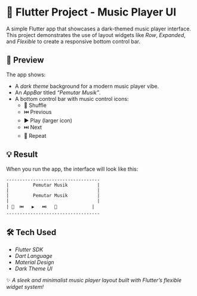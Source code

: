 # 🎵 Flutter Project - Music Player UI

A simple Flutter app that showcases a dark-themed music player interface.  
This project demonstrates the use of layout widgets like *Row*, *Expanded*, and *Flexible* to create a responsive bottom control bar.

## 🧩 Preview
The app shows:
- A *dark theme* background for a modern music player vibe.
- An *AppBar* titled *“Pemutar Musik”*.
- A bottom control bar with music control icons:
  - 🔀 Shuffle  
  - ⏮️ Previous  
  - ▶️ Play (larger icon)  
  - ⏭️ Next  
  - 🔁 Repeat  

## 💡 Result
When you run the app, the interface will look like this:
```
-----------------------------------
|         Pemutar Musik           |
|                                 |
|         Pemutar Musik           |
|                                 |
| 🔀  ⏮️   ▶️   ⏭️   🔁             |
-----------------------------------
```

## 🛠️ Tech Used
- *Flutter SDK*
- *Dart Language*
- *Material Design*
- *Dark Theme UI*

✨ *A sleek and minimalist music player layout built with Flutter’s flexible widget system!*
````
